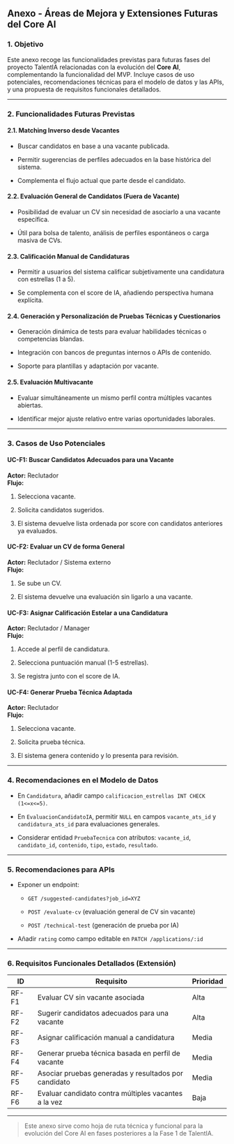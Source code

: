 Anexo - Áreas de Mejora y Extensiones Futuras del Core AI
---------------------------------------------------------

### 1. Objetivo

Este anexo recoge las funcionalidades previstas para futuras fases del proyecto TalentIA relacionadas con la evolución del **Core AI**, complementando la funcionalidad del MVP. Incluye casos de uso potenciales, recomendaciones técnicas para el modelo de datos y las APIs, y una propuesta de requisitos funcionales detallados.

* * *

### 2. Funcionalidades Futuras Previstas

#### 2.1. Matching Inverso desde Vacantes

*   Buscar candidatos en base a una vacante publicada.
    
*   Permitir sugerencias de perfiles adecuados en la base histórica del sistema.
    
*   Complementa el flujo actual que parte desde el candidato.
    

#### 2.2. Evaluación General de Candidatos (Fuera de Vacante)

*   Posibilidad de evaluar un CV sin necesidad de asociarlo a una vacante específica.
    
*   Útil para bolsa de talento, análisis de perfiles espontáneos o carga masiva de CVs.
    

#### 2.3. Calificación Manual de Candidaturas

*   Permitir a usuarios del sistema calificar subjetivamente una candidatura con estrellas (1 a 5).
    
*   Se complementa con el score de IA, añadiendo perspectiva humana explícita.
    

#### 2.4. Generación y Personalización de Pruebas Técnicas y Cuestionarios

*   Generación dinámica de tests para evaluar habilidades técnicas o competencias blandas.
    
*   Integración con bancos de preguntas internos o APIs de contenido.
    
*   Soporte para plantillas y adaptación por vacante.
    

#### 2.5. Evaluación Multivacante

*   Evaluar simultáneamente un mismo perfil contra múltiples vacantes abiertas.
    
*   Identificar mejor ajuste relativo entre varias oportunidades laborales.
    

* * *

### 3. Casos de Uso Potenciales

#### UC-F1: Buscar Candidatos Adecuados para una Vacante

**Actor:** Reclutador  
**Flujo:**
1.  Selecciona vacante.
    
2.  Solicita candidatos sugeridos.
    
3.  El sistema devuelve lista ordenada por score con candidatos anteriores ya evaluados.
    

#### UC-F2: Evaluar un CV de forma General

**Actor:** Reclutador / Sistema externo  
**Flujo:**
1.  Se sube un CV.
    
2.  El sistema devuelve una evaluación sin ligarlo a una vacante.
    

#### UC-F3: Asignar Calificación Estelar a una Candidatura

**Actor:** Reclutador / Manager  
**Flujo:**
1.  Accede al perfil de candidatura.
    
2.  Selecciona puntuación manual (1-5 estrellas).
    
3.  Se registra junto con el score de IA.
    

#### UC-F4: Generar Prueba Técnica Adaptada

**Actor:** Reclutador  
**Flujo:**
1.  Selecciona vacante.
    
2.  Solicita prueba técnica.
    
3.  El sistema genera contenido y lo presenta para revisión.
    

* * *

### 4. Recomendaciones en el Modelo de Datos

*   En `Candidatura`, añadir campo `calificacion_estrellas INT CHECK (1<=x<=5)`.
    
*   En `EvaluacionCandidatoIA`, permitir `NULL` en campos `vacante_ats_id` y `candidatura_ats_id` para evaluaciones generales.
    
*   Considerar entidad `PruebaTecnica` con atributos: `vacante_id`, `candidato_id`, `contenido`, `tipo`, `estado`, `resultado`.
    

* * *

### 5. Recomendaciones para APIs

*   Exponer un endpoint:
    *   `GET /suggested-candidates?job_id=XYZ`
        
    *   `POST /evaluate-cv` (evaluación general de CV sin vacante)
        
    *   `POST /technical-test` (generación de prueba por IA)
        
*   Añadir `rating` como campo editable en `PATCH /applications/:id`
    

* * *

### 6. Requisitos Funcionales Detallados (Extensión)

| ID | Requisito | Prioridad |
| --- | --- | --- |
| RF-F1 | Evaluar CV sin vacante asociada | Alta |
| RF-F2 | Sugerir candidatos adecuados para una vacante | Alta |
| RF-F3 | Asignar calificación manual a candidatura | Media |
| RF-F4 | Generar prueba técnica basada en perfil de vacante | Media |
| RF-F5 | Asociar pruebas generadas y resultados por candidato | Media |
| RF-F6 | Evaluar candidato contra múltiples vacantes a la vez | Baja |

* * *

> Este anexo sirve como hoja de ruta técnica y funcional para la evolución del Core AI en fases posteriores a la Fase 1 de TalentIA.